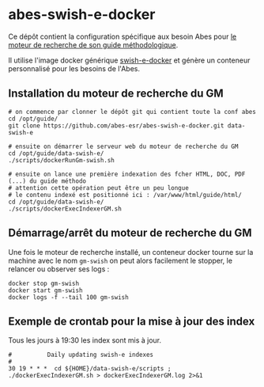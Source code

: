 # abes-swish-e-docker

Ce dépôt contient la configuration spécifique aux besoin Abes pour [le moteur de recherche de son guide méthodologique](http://documentation.abes.fr/cgi-bin/swish.cgi).

Il utilise l'image docker générique [swish-e-docker](https://github.com/abes-esr/swish-e-docker) et génère un conteneur personnalisé pour les besoins de l'Abes.

## Installation du moteur de recherche du GM

```
# on commence par clonner le dépôt git qui contient toute la conf abes
cd /opt/guide/
git clone https://github.com/abes-esr/abes-swish-e-docker.git data-swish-e

# ensuite on démarrer le serveur web du moteur de recherche du GM
cd /opt/guide/data-swish-e/
./scripts/dockerRunGm-swish.sh

# ensuite on lance une première indexation des fcher HTML, DOC, PDF (...) du guide méthodo
# attention cette opération peut être un peu longue
# le contenu indexé est positionné ici : /var/www/html/guide/html/
cd /opt/guide/data-swish-e/
./scripts/dockerExecIndexerGM.sh

```


## Démarrage/arrêt du moteur de recherche du GM

Une fois le moteur de recherche installé, un conteneur docker tourne sur la machine avec le nom `gm-swish` on peut alors facilement le stopper, le relancer ou observer ses logs :

```
docker stop gm-swish
docker start gm-swish
docker logs -f --tail 100 gm-swish
```

## Exemple de crontab pour la mise à jour des index

Tous les jours à 19:30 les index sont mis à jour.
```
#          Daily updating swish-e indexes
#
30 19 * * *  cd ${HOME}/data-swish-e/scripts ; ./dockerExecIndexerGM.sh > dockerExecIndexerGM.log 2>&1
```